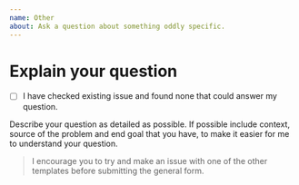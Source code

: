 ```yaml
---
name: Other
about: Ask a question about something oddly specific.
---
```


# Explain your question

* [ ] I have checked existing issue and found none that could answer my question.

Describe your question as detailed as possible. If possible include context, source of the problem and end goal that you have, to make it easier for me to understand your question.

> I encourage you to try and make an issue with one of the other templates before submitting the general form.
